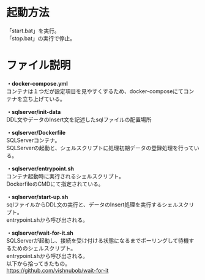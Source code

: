 # 起動方法
「start.bat」を実行。  
「stop.bat」の実行で停止。  


# ファイル説明

**・docker-compose.yml**  
コンテナは１つだが設定項目を見やすくするため、docker-composeにてコンテナを立ち上げている。

**・sqlserver/init-data**  
DDL文やデータのInsert文を記述したsqlファイルの配置場所  

**・sqlserver/Dockerfile**  
SQLServerコンテナ。  
SQLServerの起動と、シェルスクリプトに処理初期データの登録処理を行っている。  

**・sqlserver/entrypoint.sh**  
コンテナ起動時に実行されるシェルスクリプト。  
DockerfileのCMDにて指定されている。  

**・sqlserver/start-up.sh**  
sqlファイルからDDL文の実行と、データのInsert処理を実行するシェルスクリプト。  
entrypoint.shから呼び出される。  

**・sqlserver/wait-for-it.sh**  
SQLServerが起動し、接続を受け付ける状態になるまでポーリングして待機するためのシェルスクリプト。  
entrypoint.shから呼び出される。  
以下から拾ってきたもの。  
https://github.com/vishnubob/wait-for-it  

